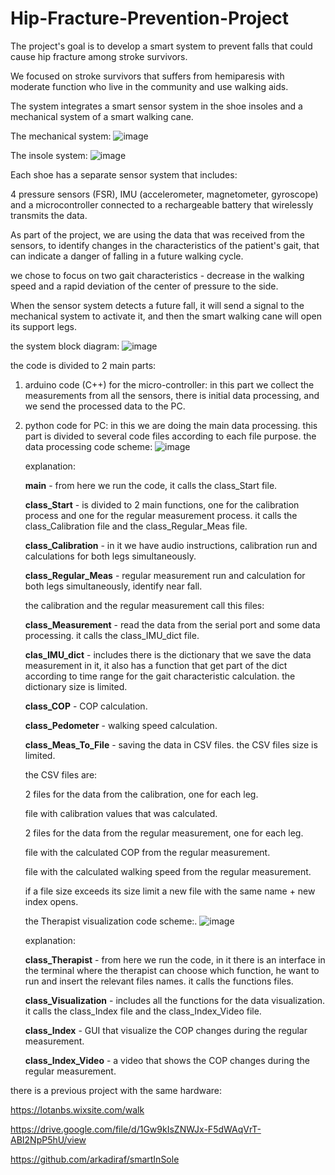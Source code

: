 # Hip-Fracture-Prevention-Project
The project's goal is to develop a smart system to prevent falls that could cause hip fracture among stroke survivors. 

We focused on stroke survivors that suffers from hemiparesis with moderate function who live in the community and use walking aids.

The system integrates a smart sensor system in the shoe insoles and a mechanical system of a smart walking cane.

The mechanical system:
![image](https://github.com/noa181/Hip-Fracture-Prevention-Project/assets/130772888/34e1c536-991b-4d3f-91f2-05789d39b706)


The insole system:
![image](https://github.com/noa181/Hip-Fracture-Prevention-Project/assets/130772888/d377d088-ffaf-44c6-8e5d-2a79a24ee451)

Each shoe has a separate sensor system that includes:

4 pressure sensors (FSR), IMU (accelerometer, magnetometer, gyroscope) and a microcontroller connected to a rechargeable battery that wirelessly transmits the data.

As part of the project, we are using the data that was received from the sensors, to identify changes in the characteristics of the patient's gait, that can indicate a danger of falling in a future walking cycle. 

we chose to focus on two gait characteristics - decrease in the walking speed and a rapid deviation of the center of pressure to the side.

When the sensor system detects a future fall, it will send a signal to the mechanical system to activate it, and then the smart walking cane will open its support legs. 

the system block diagram:
![image](https://github.com/noa181/Hip-Fracture-Prevention-Project/assets/130772888/be51e72f-09a3-4349-9a5b-0f7bfa3ce0e3)

the code is divided to 2 main parts:
1. arduino code (C++) for the micro-controller:
   in this part we collect the measurements from all the sensors, there is initial data processing, and we     send the processed data to the PC.
   
2. python code for PC:
   in this we are doing the main data processing.
   this part is divided to several code files according to each file purpose.
   the data processing code scheme:
   ![image](https://github.com/noa181/Hip-Fracture-Prevention-Project/assets/130772888/1c89c14e-c83b-4aea-8d55-228ede9410af)

   explanation:

   **main** - from here we run the code, it calls the class_Start file.

   **class_Start** - is divided to 2 main functions, one for the calibration process and one for the          regular measurement process. it calls the class_Calibration file and the class_Regular_Meas file.

   **class_Calibration** - in it we have audio instructions, calibration run and calculations for both         legs simultaneously.

   **class_Regular_Meas** - regular measurement run and calculation for both legs simultaneously, identify     near fall.

   the calibration and the regular measurement call this files:

   **class_Measurement** - read the data from the serial port and some data processing. it calls the           class_IMU_dict file.

   **clas_IMU_dict** - includes there is the dictionary that we save the data measurement in it, it also       has a function that get part of the dict according to time range for the gait characteristic               calculation. the dictionary size is limited.

   **class_COP** - COP calculation.

   **class_Pedometer** - walking speed calculation.

   **class_Meas_To_File** - saving the data in CSV files. the CSV files size is limited.

   the CSV files are:

   2 files for the data from the calibration, one for each leg.

   file with calibration values that was calculated.

   2 files for the data from the regular measurement, one for each leg.

   file with the calculated COP from the regular measurement.

   file with the calculated walking speed from the regular measurement.

   if a file size exceeds its size limit a new file with the same name + new index opens.

   the Therapist visualization code scheme:.
![image](https://github.com/noa181/Hip-Fracture-Prevention-Project/assets/130772888/87684b12-74d6-4a7b-afc7-6c45fad6aab6)

   explanation:

   **class_Therapist** - from here we run the code, in it there is an interface in the terminal where the     therapist can choose which function, he want to run and insert the relevant files names. it calls the      functions files.

   **class_Visualization** - includes all the functions for the data visualization. it calls the              class_Index file and the class_Index_Video file.

   **class_Index** - GUI that visualize the COP changes during the regular measurement.

   **class_Index_Video** - a video that shows the COP changes during the regular measurement. 



there is a previous project with the same hardware:

https://lotanbs.wixsite.com/walk

https://drive.google.com/file/d/1Gw9kIsZNWJx-F5dWAqVrT-ABI2NpP5hU/view

https://github.com/arkadiraf/smartInSole
